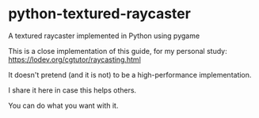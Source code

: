 # python-textured-raycaster
A textured raycaster implemented in Python using pygame

This is a close implementation of this guide, for my personal study: https://lodev.org/cgtutor/raycasting.html

It doesn't pretend (and it is not) to be a high-performance implementation.

I share it here in case this helps others.

You can do what you want with it.
